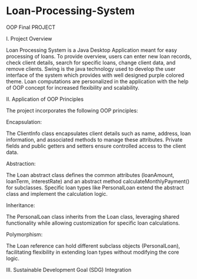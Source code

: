 # Loan-Processing-System
OOP Final PROJECT

I. Project Overview

Loan Processing System is a Java Desktop Application meant for easy processing of loans. To provide overview, users can enter new loan records, check client details, search for specific loans, change client data, and remove clients. Swing is the java technology used to develop the user interface of the system which provides with well designed purple colored theme. Loan computations are personalized in the application with the help of OOP concept for increased flexibility and scalability.

II. Application of OOP Principles

The project incorporates the following OOP principles:

Encapsulation:

The ClientInfo class encapsulates client details such as name, address, loan information, and associated methods to manage these attributes.
Private fields and public getters and setters ensure controlled access to the client data.

Abstraction:

The Loan abstract class defines the common attributes (loanAmount, loanTerm, interestRate) and an abstract method calculateMonthlyPayment() for subclasses.
Specific loan types like PersonalLoan extend the abstract class and implement the calculation logic.

Inheritance:

The PersonalLoan class inherits from the Loan class, leveraging shared functionality while allowing customization for specific loan calculations.

Polymorphism:

The Loan reference can hold different subclass objects (PersonalLoan), facilitating flexibility in extending loan types without modifying the core logic.


III. Sustainable Development Goal (SDG) Integration

